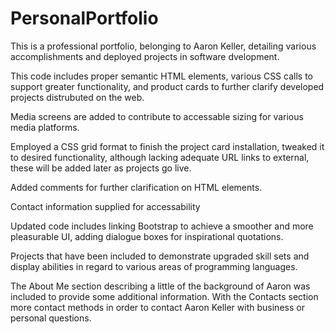 # PersonalPortfolio

This is a professional portfolio, belonging to Aaron Keller, detailing various accomplishments and deployed projects in software dvelopment.

This code includes proper semantic HTML elements, various CSS calls to support greater functionality, and product cards to further clarify developed projects distrubuted on the web.

Media screens are added to contribute to accessable sizing for various media platforms.

Employed a CSS grid format to finish the project card installation, tweaked it to desired functionality, although lacking adequate URL links to external, these will be added later as projects go live.

Added comments for further clarification on HTML elements.

Contact information supplied for accessability

Updated code includes linking Bootstrap to achieve a smoother and more pleasurable UI, adding dialogue boxes for inspirational quotations.

Projects that have been included to demonstrate upgraded skill sets and display abilities in regard to various areas of programming languages.

The About Me section describing a little of the background of Aaron was included to provide some additional information. With the Contacts section more contact methods in order to contact Aaron Keller with business or personal questions.